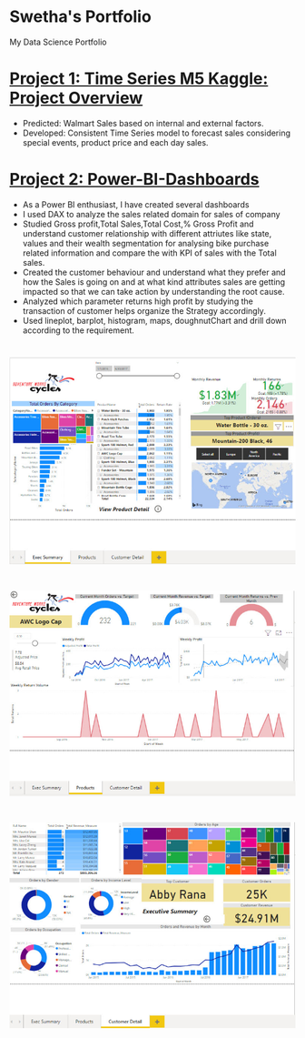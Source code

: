 # Swetha's Portfolio
My Data Science Portfolio

# [Project 1: Time Series M5 Kaggle: Project Overview](https://github.com/SweHar/Car-Price-Prediction)
- Predicted: Walmart Sales based on internal and external factors.
- Developed: Consistent Time Series model to forecast sales considering special events, product price and each day sales.

# [Project 2: Power-BI-Dashboards](https://github.com/SweHar/Power-BI-Dashboards)
- As a Power BI enthusiast, I have created several dashboards
- I used DAX to analyze the sales related domain for sales of company
- Studied Gross profit,Total Sales,Total Cost,% Gross Profit and understand customer relationship with different attriutes like state,
values and their wealth segmentation for analysing bike purchase related information and compare the with KPI of sales with the Total sales.
- Created the customer behaviour and understand what they prefer and how the Sales is going on and at what kind attributes sales are getting impacted 
so that we can take action by understanding the root cause.
- Analyzed which parameter returns high profit by studying the transaction of customer helps organize the Strategy accordingly.
- Used lineplot, barplot, histogram, maps, doughnutChart and drill down according to the requirement.
# ![Summary](/Images/Summary_Dashboard.jpg)
# ![Products](/Images/Products_Dashboard.jpg)
# ![Customer Detail](/Images/CustomerDetail_Dashboard.jpg)
